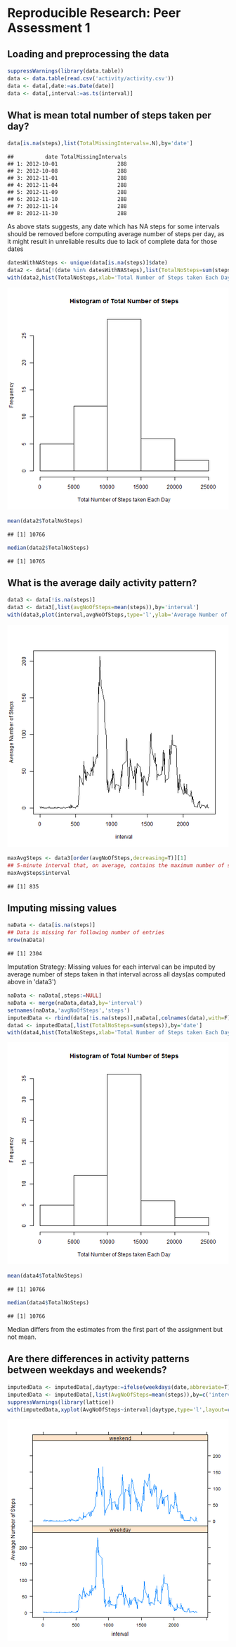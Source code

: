 # Reproducible Research: Peer Assessment 1


## Loading and preprocessing the data

```r
suppressWarnings(library(data.table))
data <- data.table(read.csv('activity/activity.csv'))
data <- data[,date:=as.Date(date)]
data <- data[,interval:=as.ts(interval)]
```


## What is mean total number of steps taken per day?

```r
data[is.na(steps),list(TotalMissingIntervals=.N),by='date']
```

```
##          date TotalMissingIntervals
## 1: 2012-10-01                   288
## 2: 2012-10-08                   288
## 3: 2012-11-01                   288
## 4: 2012-11-04                   288
## 5: 2012-11-09                   288
## 6: 2012-11-10                   288
## 7: 2012-11-14                   288
## 8: 2012-11-30                   288
```
As above stats suggests, any date which has NA steps for some intervals should be removed before computing average number of steps per day, as it might result in unreliable results due to lack of complete data for those dates

```r
datesWithNASteps <- unique(data[is.na(steps)]$date)
data2 <- data[!(date %in% datesWithNASteps),list(TotalNoSteps=sum(steps)),by='date']
with(data2,hist(TotalNoSteps,xlab='Total Number of Steps taken Each Day',main='Histogram of Total Number of Steps'))
```

![plot of chunk unnamed-chunk-3](figure/unnamed-chunk-3.png) 

```r
mean(data2$TotalNoSteps)
```

```
## [1] 10766
```

```r
median(data2$TotalNoSteps)
```

```
## [1] 10765
```


## What is the average daily activity pattern?

```r
data3 <- data[!is.na(steps)]
data3 <- data3[,list(avgNoOfSteps=mean(steps)),by='interval']
with(data3,plot(interval,avgNoOfSteps,type='l',ylab='Average Number of Steps'))
```

![plot of chunk unnamed-chunk-4](figure/unnamed-chunk-4.png) 

```r
maxAvgSteps <- data3[order(avgNoOfSteps,decreasing=T)][1]
## 5-minute interval that, on average, contains the maximum number of steps is
maxAvgSteps$interval
```

```
## [1] 835
```


## Imputing missing values

```r
naData <- data[is.na(steps)]
## Data is missing for following number of entries
nrow(naData)
```

```
## [1] 2304
```
Imputation Strategy: Missing values for each interval can be imputed by average number of steps taken in that interval across all days(as computed above in 'data3')

```r
naData <- naData[,steps:=NULL]
naData <- merge(naData,data3,by='interval')
setnames(naData,'avgNoOfSteps','steps')
imputedData <- rbind(data[!is.na(steps)],naData[,colnames(data),with=F])
data4 <- imputedData[,list(TotalNoSteps=sum(steps)),by='date']
with(data4,hist(TotalNoSteps,xlab='Total Number of Steps taken Each Day',main='Histogram of Total Number of Steps'))
```

![plot of chunk unnamed-chunk-6](figure/unnamed-chunk-6.png) 

```r
mean(data4$TotalNoSteps)
```

```
## [1] 10766
```

```r
median(data4$TotalNoSteps)
```

```
## [1] 10766
```
Median differs from the estimates from the first part of the assignment but not mean.


## Are there differences in activity patterns between weekdays and weekends?

```r
imputedData <- imputedData[,daytype:=ifelse(weekdays(date,abbreviate=T) %in% c('Sun','Sat'),'weekend','weekday')]
imputedData <- imputedData[,list(AvgNoOfSteps=mean(steps)),by=c('interval','daytype')]
suppressWarnings(library(lattice))
with(imputedData,xyplot(AvgNoOfSteps~interval|daytype,type='l',layout=c(1,2),ylab='Average Number of Steps'))
```

![plot of chunk unnamed-chunk-7](figure/unnamed-chunk-7.png) 

